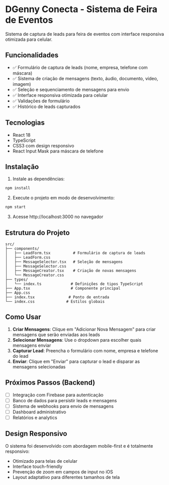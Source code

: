 # DGenny Conecta - Sistema de Feira de Eventos

Sistema de captura de leads para feira de eventos com interface responsiva otimizada para celular.

## Funcionalidades

- ✅ Formulário de captura de leads (nome, empresa, telefone com máscara)
- ✅ Sistema de criação de mensagens (texto, áudio, documento, vídeo, imagem)
- ✅ Seleção e sequenciamento de mensagens para envio
- ✅ Interface responsiva otimizada para celular
- ✅ Validações de formulário
- ✅ Histórico de leads capturados

## Tecnologias

- React 18
- TypeScript
- CSS3 com design responsivo
- React Input Mask para máscara de telefone

## Instalação

1. Instale as dependências:
```bash
npm install
```

2. Execute o projeto em modo de desenvolvimento:
```bash
npm start
```

3. Acesse http://localhost:3000 no navegador

## Estrutura do Projeto

```
src/
├── components/
│   ├── LeadForm.tsx          # Formulário de captura de leads
│   ├── LeadForm.css
│   ├── MessageSelector.tsx   # Seleção de mensagens
│   ├── MessageSelector.css
│   ├── MessageCreator.tsx    # Criação de novas mensagens
│   └── MessageCreator.css
├── types/
│   └── index.ts             # Definições de tipos TypeScript
├── App.tsx                  # Componente principal
├── App.css
├── index.tsx               # Ponto de entrada
└── index.css              # Estilos globais
```

## Como Usar

1. **Criar Mensagens**: Clique em "Adicionar Nova Mensagem" para criar mensagens que serão enviadas aos leads
2. **Selecionar Mensagens**: Use o dropdown para escolher quais mensagens enviar
3. **Capturar Lead**: Preencha o formulário com nome, empresa e telefone do lead
4. **Enviar**: Clique em "Enviar" para capturar o lead e disparar as mensagens selecionadas

## Próximos Passos (Backend)

- [ ] Integração com Firebase para autenticação
- [ ] Banco de dados para persistir leads e mensagens
- [ ] Sistema de webhooks para envio de mensagens
- [ ] Dashboard administrativo
- [ ] Relatórios e analytics

## Design Responsivo

O sistema foi desenvolvido com abordagem mobile-first e é totalmente responsivo:
- Otimizado para telas de celular
- Interface touch-friendly
- Prevenção de zoom em campos de input no iOS
- Layout adaptativo para diferentes tamanhos de tela

